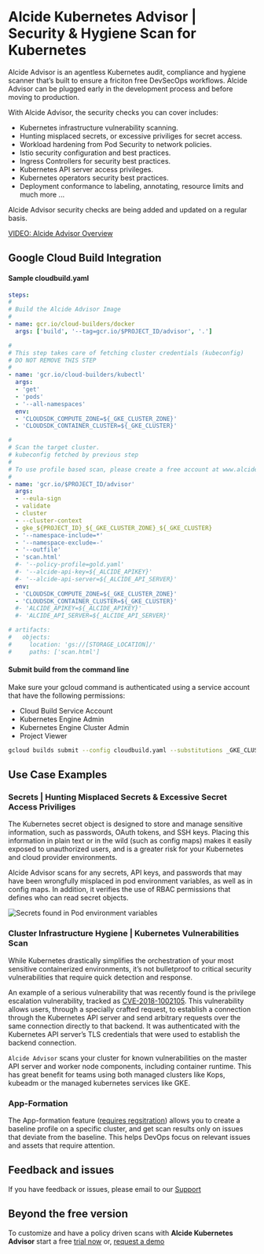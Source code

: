# Alcide Kubernetes Advisor | Security & Hygiene Scan for Kubernetes

Alcide Advisor is an agentless Kubernetes audit, compliance and hygiene scanner that’s built to ensure a friciton free DevSecOps workflows. Alcide Advisor can be plugged early in the development process and before moving to production.

With Alcide Advisor, the security checks you can cover includes:

- Kubernetes infrastructure vulnerability scanning.
- Hunting misplaced secrets, or excessive priviliges for secret access.
- Workload hardening from Pod Security to network policies.
- Istio security configuration and best practices.
- Ingress Controllers for security best practices.
- Kubernetes API server access privileges.
- Kubernetes operators security best practices.
- Deployment conformance to labeling, annotating, resource limits and much more ...

Alcide Advisor security checks are being added and updated on a regular basis.

[VIDEO: Alcide Advisor Overview](https://youtu.be/UXNPMzCtG84)

## Google Cloud Build Integration

#### Sample cloudbuild.yaml

```yaml
steps:
#
# Build the Alcide Advisor Image
#
- name: gcr.io/cloud-builders/docker
  args: ['build', '--tag=gcr.io/$PROJECT_ID/advisor', '.']

#
# This step takes care of fetching cluster credentials (kubeconfig)
# DO NOT REMOVE THIS STEP
#
- name: 'gcr.io/cloud-builders/kubectl'
  args:
  - 'get'
  - 'pods'
  - '--all-namespaces'
  env:
  - 'CLOUDSDK_COMPUTE_ZONE=${_GKE_CLUSTER_ZONE}'
  - 'CLOUDSDK_CONTAINER_CLUSTER=${_GKE_CLUSTER}'  

#
# Scan the target cluster.
# kubeconfig fetched by previous step
#
# To use profile based scan, please create a free account at www.alcide.io/advisor-free-trial
#
- name: 'gcr.io/$PROJECT_ID/advisor'
  args:
  - --eula-sign
  - validate
  - cluster
  - --cluster-context
  - gke_${PROJECT_ID}_${_GKE_CLUSTER_ZONE}_${_GKE_CLUSTER}
  - '--namespace-include=*'
  - '--namespace-exclude=-'
  - '--outfile'
  - 'scan.html'
  #- '--policy-profile=gold.yaml'
  #- '--alcide-api-key=${_ALCIDE_APIKEY}'
  #- '--alcide-api-server=${_ALCIDE_API_SERVER}'
  env:
  - 'CLOUDSDK_COMPUTE_ZONE=${_GKE_CLUSTER_ZONE}'
  - 'CLOUDSDK_CONTAINER_CLUSTER=${_GKE_CLUSTER}'
  #- 'ALCIDE_APIKEY=${_ALCIDE_APIKEY}'
  #- 'ALCIDE_API_SERVER=${_ALCIDE_API_SERVER}'

# artifacts:
#   objects:
#     location: 'gs://[STORAGE_LOCATION]/'
#     paths: ['scan.html']
```

#### Submit build from the command line

Make sure your gcloud command is authenticated using a service account that have the following permissions:
- Cloud Build Service Account
- Kubernetes Engine Admin
- Kubernetes Engine Cluster Admin
- Project Viewer 

```bash 
gcloud builds submit --config cloudbuild.yaml --substitutions _GKE_CLUSTER_ZONE=us-east1-d,_GKE_CLUSTER=demo-cluster
```

## Use Case Examples

### Secrets | Hunting Misplaced Secrets & Excessive Secret Access Priviliges
The Kubernetes secret object is designed to store and manage sensitive information, such as passwords, OAuth tokens, and SSH keys. Placing this information in plain text or in the wild (such as config maps) makes it easily exposed to unauthorized users, and is a greater risk for your Kubernetes and cloud provider environments.

Alcide Advisor scans for any secrets, API keys, and passwords that may have been wrongfully misplaced in pod environment variables, as well as in config maps. In addition, it verifies the use of RBAC permissions that defines who can read secret objects.

![Secrets found in Pod environment variables](https://d2908q01vomqb2.cloudfront.net/77de68daecd823babbb58edb1c8e14d7106e83bb/2019/06/19/Alcide-Advisor-Amazon-EKS-2.png "Secrets found in Pod environment variables.")

### Cluster Infrastructure Hygiene | Kubernetes Vulnerabilities Scan
While Kubernetes drastically simplifies the orchestration of your most sensitive containerized environments, it’s not bulletproof to critical security vulnerabilities that require quick detection and response.

An example of a serious vulnerability that was recently found is the privilege escalation vulnerability, tracked as [CVE-2018-1002105](https://nvd.nist.gov/vuln/detail/CVE-2018-1002105). This vulnerability allows users, through a specially crafted request, to establish a connection through the Kubernetes API server and send arbitrary requests over the same connection directly to that backend. It was authenticated with the Kubernetes API server’s TLS credentials that were used to establish the backend connection.

`Alcide Advisor` scans your cluster for known vulnerabilities on the master API server and worker node components, including container runtime. This has great benefit for teams using both managed clusters like Kops, kubeadm or the managed kubernetes services like GKE.

### App-Formation
The App-formation feature ([requires regsitration](https://www.alcide.io/advisor-free-trial/)) allows you to create a baseline profile on a specific cluster, and get scan results only on issues that deviate from the baseline. This helps DevOps focus on relevant issues and assets that require attention.

## Feedback and issues

If you have feedback or issues, please email to our [Support](mailto:support@alcide.io)

## Beyond the free version

To customize and have a policy driven scans with **Alcide Kubernetes Advisor** start a free [trial now](https://www.alcide.io/advisor-free-trial/) or, [request a demo](https://get.alcide.io/request-demo)
